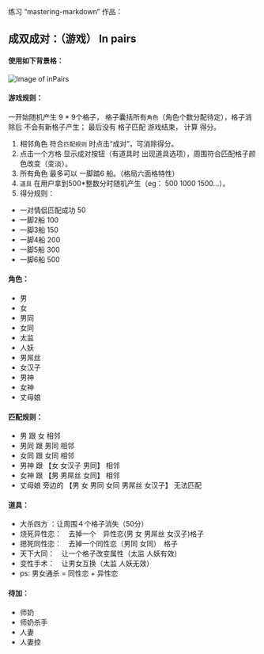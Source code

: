 练习 “mastering-markdown” 作品：

## 成双成对：（游戏）  In pairs
#### 使用如下背景格：
![Image of inPairs](http://e.hiphotos.bdimg.com/wisegame/pic/item/3043fbf2b21193135ca2de8666380cd791238d27.jpg)


#### 游戏规则： 
一开始随机产生 9 * 9个格子， 格子囊括所有`角色`（角色个数分配待定），格子消除后 不会有新格子产生；
最后没有 格子匹配  游戏结束， 计算 得分。
  
1. 相邻角色 符合`匹配规则` 时点击“成对”，可消除得分。
2. 点击一个方格 显示成对按钮（有道具时 出现道具选项），周围符合匹配格子颜色改变（变淡）。
3. 所有角色 最多可以 一脚踏6 船。（格局六面格特性）
4. `道具` 在用户拿到500*整数分时随机产生（eg： 500 1000 1500...）。
5. 得分规则：
 - 一对情侣匹配成功 50
 - 一脚2船 100
 - 一脚3船 150
 - 一脚4船 200
 - 一脚5船 300
 - 一脚6船 500

#### 角色：
* 男
* 女
* 男同
* 女同
* 太监
* 人妖
* 男屌丝
* 女汉子
* 男神
* 女神
* 丈母娘

#### 匹配规则：
* 男 跟 女 相邻
* 男同 跟 男同 相邻
* 女同 跟 女同 相邻
* 男神 跟 【女 女汉子 男同】 相邻
* 女神 跟 【男 男屌丝 女同】 相邻
* 丈母娘 旁边的 【男 女 男同 女同 男屌丝 女汉子】 无法匹配


#### 道具：
* 大杀四方 ：让周围４个格子消失（50分）
* 烧死异性恋：　去掉一个　异性恋(男 女 男屌丝 女汉子)格子
* 摁死同性恋：　去掉一个同性恋（男同 女同）　格子
* 天下大同：　让一个格子改变属性（太监 人妖有效）
* 变性手术：　让男女互换（太监 人妖无效）
* ps: 男女通杀 = 同性恋 + 异性恋

#### 待加：
* 师奶
* 师奶杀手
* 人妻
* 人妻控


